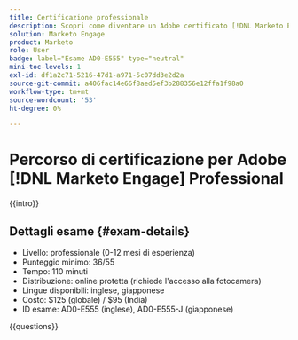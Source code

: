 ```yaml
---
title: Certificazione professionale
description: Scopri come diventare un Adobe certificato [!DNL Marketo Engage] Professionista.
solution: Marketo Engage
product: Marketo
role: User
badge: label="Esame AD0-E555" type="neutral"
mini-toc-levels: 1
exl-id: df1a2c71-5216-47d1-a971-5c07dd3e2d2a
source-git-commit: a406fac14e66f8aed5ef3b288356e12ffa1f98a0
workflow-type: tm+mt
source-wordcount: '53'
ht-degree: 0%

---
```


# Percorso di certificazione per Adobe [!DNL Marketo Engage] Professional

{{intro}}

## Dettagli esame {#exam-details}

* Livello: professionale (0-12 mesi di esperienza)
* Punteggio minimo: 36/55
* Tempo: 110 minuti
* Distribuzione: online protetta (richiede l&#39;accesso alla fotocamera)
* Lingue disponibili: inglese, giapponese
* Costo: $125 (globale) / $95 (India)
* ID esame: AD0-E555 (inglese), AD0-E555-J (giapponese)

{{questions}}
